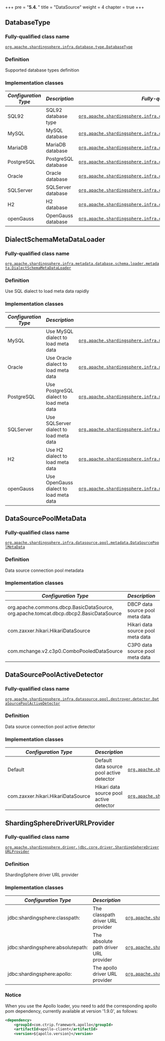 +++
pre = "<b>5.4. </b>"
title = "DataSource"
weight = 4
chapter = true
+++

## DatabaseType

### Fully-qualified class name

[`org.apache.shardingsphere.infra.database.type.DatabaseType`](https://github.com/apache/shardingsphere/blob/master/infra/common/src/main/java/org/apache/shardingsphere/infra/database/type/DatabaseType.java)

### Definition

Supported database types definition

### Implementation classes

| *Configuration Type* | *Description*       | *Fully-qualified class name* |
| -------------------- | ------------------- | ---------------------------- |
| SQL92                | SQL92 database type | [`org.apache.shardingsphere.infra.database.type.dialect.SQL92DatabaseType`](https://github.com/apache/shardingsphere/blob/master/infra/common/src/main/java/org/apache/shardingsphere/infra/database/type/dialect/SQL92DatabaseType.java) |
| MySQL                | MySQL database      | [`org.apache.shardingsphere.infra.database.type.dialect.MySQLDatabaseType`](https://github.com/apache/shardingsphere/blob/master/infra/common/src/main/java/org/apache/shardingsphere/infra/database/type/dialect/MySQLDatabaseType.java) |
| MariaDB              | MariaDB database    | [`org.apache.shardingsphere.infra.database.type.dialect.MariaDBDatabaseType`](https://github.com/apache/shardingsphere/blob/master/infra/common/src/main/java/org/apache/shardingsphere/infra/database/type/dialect/MariaDBDatabaseType.java) |
| PostgreSQL           | PostgreSQL database | [`org.apache.shardingsphere.infra.database.type.dialect.PostgreSQLDatabaseType`](https://github.com/apache/shardingsphere/blob/master/infra/common/src/main/java/org/apache/shardingsphere/infra/database/type/dialect/PostgreSQLDatabaseType.java) |
| Oracle               | Oracle database     | [`org.apache.shardingsphere.infra.database.type.dialect.OracleDatabaseType`](https://github.com/apache/shardingsphere/blob/master/infra/common/src/main/java/org/apache/shardingsphere/infra/database/type/dialect/OracleDatabaseType.java) |
| SQLServer            | SQLServer database  | [`org.apache.shardingsphere.infra.database.type.dialect.SQLServerDatabaseType`](https://github.com/apache/shardingsphere/blob/master/infra/common/src/main/java/org/apache/shardingsphere/infra/database/type/dialect/SQLServerDatabaseType.java) |
| H2                   | H2 database         | [`org.apache.shardingsphere.infra.database.type.dialect.H2DatabaseType`](https://github.com/apache/shardingsphere/blob/master/infra/common/src/main/java/org/apache/shardingsphere/infra/database/type/dialect/H2DatabaseType.java) |
| openGauss            | OpenGauss database  | [`org.apache.shardingsphere.infra.database.type.dialect.OpenGaussDatabaseType`](https://github.com/apache/shardingsphere/blob/master/infra/common/src/main/java/org/apache/shardingsphere/infra/database/type/dialect/OpenGaussDatabaseType.java) |

## DialectSchemaMetaDataLoader

### Fully-qualified class name

[`org.apache.shardingsphere.infra.metadata.database.schema.loader.metadata.DialectSchemaMetaDataLoader`](https://github.com/apache/shardingsphere/blob/master/infra/common/src/main/java/org/apache/shardingsphere/infra/metadata/database/schema/loader/metadata/DialectSchemaMetaDataLoader.java)

### Definition

Use SQL dialect to load meta data rapidly

### Implementation classes

| *Configuration Type* | *Description*                            | *Fully-qualified class name* |
| -------------------- | ---------------------------------------- | ---------------------------- |
| MySQL                | Use MySQL dialect to load meta data      | [`org.apache.shardingsphere.infra.metadata.database.schema.loader.dialect.MySQLSchemaMetaDataLoader`](https://github.com/apache/shardingsphere/blob/master/infra/common/src/main/java/org/apache/shardingsphere/infra/metadata/database/schema/loader/dialect/MySQLSchemaMetaDataLoader.java) |
| Oracle               | Use Oracle dialect to load meta data     | [`org.apache.shardingsphere.infra.metadata.database.schema.loader.dialect.OracleSchemaMetaDataLoader`](https://github.com/apache/shardingsphere/blob/master/infra/common/src/main/java/org/apache/shardingsphere/infra/metadata/database/schema/loader/dialect/OracleSchemaMetaDataLoader.java) |
| PostgreSQL           | Use PostgreSQL dialect to load meta data | [`org.apache.shardingsphere.infra.metadata.database.schema.loader.dialect.PostgreSQLSchemaMetaDataLoader`](https://github.com/apache/shardingsphere/blob/master/infra/common/src/main/java/org/apache/shardingsphere/infra/metadata/database/schema/loader/dialect/PostgreSQLSchemaMetaDataLoader.java) |
| SQLServer            | Use SQLServer dialect to load meta data  | [`org.apache.shardingsphere.infra.metadata.database.schema.loader.dialect.SQLServerSchemaMetaDataLoader`](https://github.com/apache/shardingsphere/blob/master/infra/common/src/main/java/org/apache/shardingsphere/infra/metadata/database/schema/loader/dialect/SQLServerSchemaMetaDataLoader.java) |
| H2                   | Use H2 dialect to load meta data         | [`org.apache.shardingsphere.infra.metadata.database.schema.loader.dialect.H2SchemaMetaDataLoader`](https://github.com/apache/shardingsphere/blob/master/infra/common/src/main/java/org/apache/shardingsphere/infra/metadata/database/schema/loader/dialect/H2SchemaMetaDataLoader.java) |
| openGauss            | Use OpenGauss dialect to load meta data  | [`org.apache.shardingsphere.infra.metadata.database.schema.loader.dialect.OpenGaussSchemaMetaDataLoader`](https://github.com/apache/shardingsphere/blob/master/infra/common/src/main/java/org/apache/shardingsphere/infra/metadata/database/schema/loader/dialect/OpenGaussSchemaMetaDataLoader.java) |

## DataSourcePoolMetaData 

### Fully-qualified class name

[`org.apache.shardingsphere.infra.datasource.pool.metadata.DataSourcePoolMetaData`](https://github.com/apache/shardingsphere/blob/master/infra/common/src/main/java/org/apache/shardingsphere/infra/datasource/pool/metadata/DataSourcePoolMetaData.java)

### Definition

Data source connection pool metadata

### Implementation classes

| *Configuration Type*                                                                  | *Description*                     | *Fully-qualified class name* |
| ------------------------------------------------------------------------------------- | --------------------------------- | ---------------------------- |
| org.apache.commons.dbcp.BasicDataSource, org.apache.tomcat.dbcp.dbcp2.BasicDataSource | DBCP data source pool meta data   | [`org.apache.shardingsphere.infra.datasource.pool.metadata.type.dbcp.DBCPDataSourcePoolMetaData`](https://github.com/apache/shardingsphere/blob/master/infra/common/src/main/java/org/apache/shardingsphere/infra/datasource/pool/metadata/type/dbcp/DBCPDataSourcePoolMetaData.java) |
| com.zaxxer.hikari.HikariDataSource                                                    | Hikari data source pool meta data | [`org.apache.shardingsphere.infra.datasource.pool.metadata.type.hikari.HikariDataSourcePoolMetaData`](https://github.com/apache/shardingsphere/blob/master/infra/common/src/main/java/org/apache/shardingsphere/infra/datasource/pool/metadata/type/hikari/HikariDataSourcePoolMetaData.java) |
| com.mchange.v2.c3p0.ComboPooledDataSource                                             | C3P0 data source pool meta data   | [`org.apache.shardingsphere.infra.datasource.pool.metadata.type.c3p0.C3P0DataSourcePoolMetaData`](https://github.com/apache/shardingsphere/blob/master/infra/common/src/main/java/org/apache/shardingsphere/infra/datasource/pool/metadata/type/c3p0/C3P0DataSourcePoolMetaData.java)         |

## DataSourcePoolActiveDetector

### Fully-qualified class name

[`org.apache.shardingsphere.infra.datasource.pool.destroyer.detector.DataSourcePoolActiveDetector`](https://github.com/apache/shardingsphere/blob/master/infra/common/src/main/java/org/apache/shardingsphere/infra/datasource/pool/destroyer/detector/DataSourcePoolActiveDetector.java)

### Definition

Data source connection pool active detector

### Implementation classes

| *Configuration Type*               | *Description*                            | *Fully-qualified class name* |
| ---------------------------------- | ---------------------------------------- | ---------------------------- |
| Default                            | Default data source pool active detector | [`org.apache.shardingsphere.infra.datasource.pool.destroyer.detector.type.DefaultDataSourcePoolActiveDetector`](https://github.com/apache/shardingsphere/blob/master/infra/common/src/main/java/org/apache/shardingsphere/infra/datasource/pool/destroyer/detector/type/DefaultDataSourcePoolActiveDetector.java) |
| com.zaxxer.hikari.HikariDataSource | Hikari data source pool active detector  | [`org.apache.shardingsphere.infra.datasource.pool.destroyer.detector.type.HikariDataSourcePoolActiveDetector`](https://github.com/apache/shardingsphere/blob/master/infra/common/src/main/java/org/apache/shardingsphere/infra/datasource/pool/destroyer/detector/type/HikariDataSourcePoolActiveDetector.java) |

## ShardingSphereDriverURLProvider

### Fully-qualified class name

[`org.apache.shardingsphere.driver.jdbc.core.driver.ShardingSphereDriverURLProvider`](https://github.com/apache/shardingsphere/blob/master/jdbc/core/src/main/java/org/apache/shardingsphere/driver/jdbc/core/driver/ShardingSphereDriverURLProvider.java)

### Definition

ShardingSphere driver URL provider

### Implementation classes

| *Configuration Type*                    | *Description*                         | *Fully-qualified class name*                                                                                                                                                                                                                                   |
|-----------------------------------------|---------------------------------------|----------------------------------------------------------------------------------------------------------------------------------------------------------------------------------------------------------------------------------------------------------------|
| jdbc:shardingsphere:classpath:<path>    | The classpath driver URL provider     | [`org.apache.shardingsphere.driver.jdbc.core.driver.spi.ClasspathDriverURLProvider`](https://github.com/apache/shardingsphere/blob/master/jdbc/core/src/main/java/org/apache/shardingsphere/driver/jdbc/core/driver/spi/ClasspathDriverURLProvider.java)       |
| jdbc:shardingsphere:absolutepath:<path> | The absolute path driver URL provider | [`org.apache.shardingsphere.driver.jdbc.core.driver.spi.AbsolutePathDriverURLProvider`](https://github.com/apache/shardingsphere/blob/master/jdbc/core/src/main/java/org/apache/shardingsphere/driver/jdbc/core/driver/spi/AbsolutePathDriverURLProvider.java) |
| jdbc:shardingsphere:apollo:<namespace>  | The apollo driver URL provider        | [`org.apache.shardingsphere.driver.jdbc.core.driver.spi.ApolloDriverURLProvider`](https://github.com/apache/shardingsphere/blob/master/jdbc/core/src/main/java/org/apache/shardingsphere/driver/jdbc/core/driver/spi/ApolloDriverURLProvider.java)             |

### Notice

When you use the Apollo loader, you need to add the corresponding apollo pom dependency, currently available at version '1.9.0', as follows:

```xml
<dependency>
    <groupId>com.ctrip.framework.apollo</groupId>
    <artifactId>apollo-client</artifactId>
    <version>${apollo.version}</version>
```
